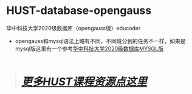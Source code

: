 # HUST-database-opengauss
华中科技大学2020级数据库（opengauss版）educoder

- opengauss和mysql语法上略有不同，不同班分到的任务不一样，如果是mysql版这里有一个参考[华中科技大学2020级数据库MYSQL版](https://github.com/reKelin/Database-experiment-based-on-MySQL)  
&nbsp;
> # [***更多HUST课程资源点这里***](https://github.com/Oliver-242)
